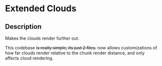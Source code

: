 # Extended Clouds

## Description
Makes the clouds render further out.

This codebase ~~is really simple, its just 2 files.~~ now allows 
customizations of how far clouds render relative to the chunk render distance, and only affects cloud rendering.
